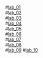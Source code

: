 #[lab_01](https://github.com/Nikhilyamsani/aiml/blob/main/AIML_assignment_1.ipynb)\
#[lab_02](https://github.com/Nikhilyamsani/aiml/blob/main/AIML_Assignment_2.ipynb)\
#[lab_03](https://github.com/Nikhilyamsani/aiml/blob/main/AIML_Assignment_3.ipynb)\
#[lab_04](https://github.com/Nikhilyamsani/aiml/blob/main/AIML_assignment_4.ipynb)\
#[lab_05](https://github.com/Nikhilyamsani/aiml/blob/main/AIML_Assignment_5.ipynb)\
#[lab_06](https://github.com/Nikhilyamsani/aiml/blob/main/AIML_Assignment_6.ipynb)\
#[lab_07](https://github.com/Nikhilyamsani/aiml/blob/main/AIML_LAB_07)\
#[lab_08](https://github.com/Nikhilyamsani/aiml/blob/main/AIML_Assignment_8.ipynb)\
#[lab_09](https://github.com/Nikhilyamsani/aiml/blob/main/Aiml_lab_09.ipynb)
#[lab_10](https://github.com/Nikhilyamsani/aiml/blob/main/AIML_Assignment_10.ipynb)

